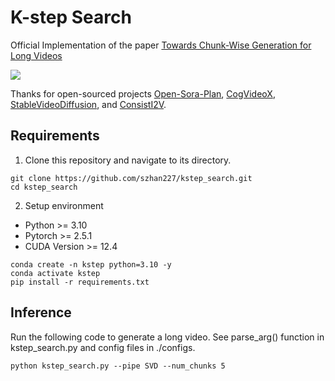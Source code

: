 # K-step Search
Official Implementation of the paper [Towards Chunk-Wise Generation for Long Videos](https://arxiv.org/abs/2411.18668)

<a href='https://arxiv.org/abs/2411.18668'><img src='https://img.shields.io/badge/Paper-Arxiv-red'></a>

Thanks for open-sourced projects [Open-Sora-Plan](https://github.com/PKU-YuanGroup/Open-Sora-Plan), [CogVideoX](https://github.com/THUDM/CogVideo), [StableVideoDiffusion](https://huggingface.co/stabilityai/stable-video-diffusion-img2vid-xt), and [ConsistI2V](https://github.com/TIGER-AI-Lab/ConsistI2V).


## Requirements

1. Clone this repository and navigate to its directory.
```
git clone https://github.com/szhan227/kstep_search.git
cd kstep_search
```

2. Setup environment
* Python >= 3.10
* Pytorch >= 2.5.1
* CUDA Version >= 12.4

```
conda create -n kstep python=3.10 -y
conda activate kstep
pip install -r requirements.txt
```

## Inference
Run the following code to generate a long video. See parse_arg() function in kstep_search.py and config files in ./configs.
```
python kstep_search.py --pipe SVD --num_chunks 5
```

